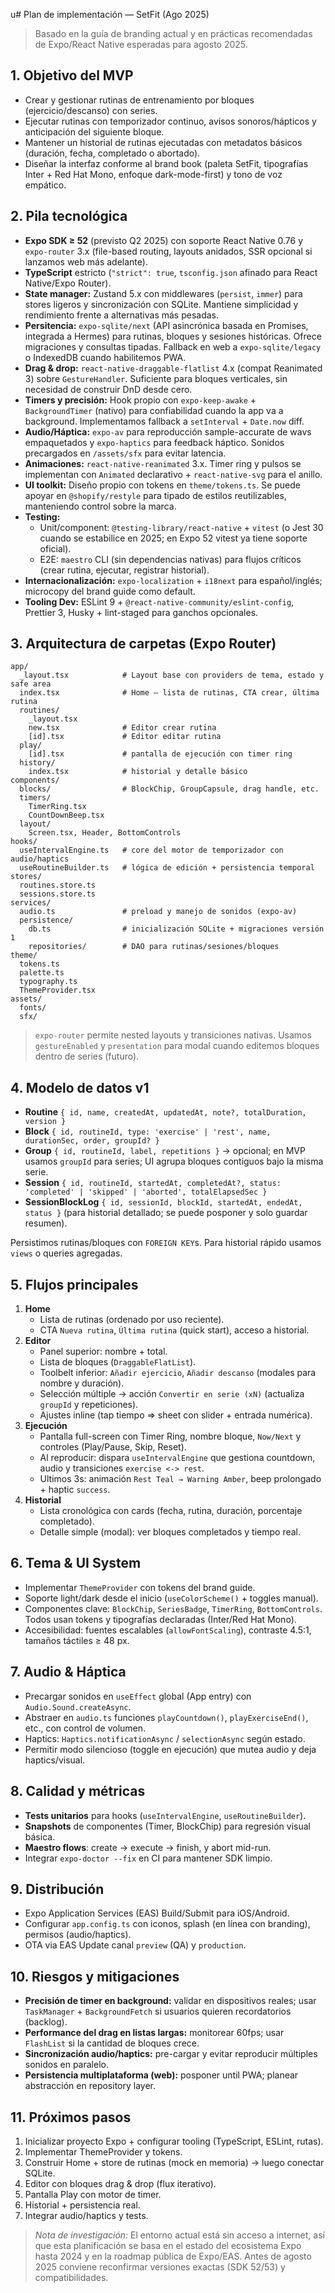 u# Plan de implementación — SetFit (Ago 2025)

> Basado en la guía de branding actual y en prácticas recomendadas de Expo/React Native esperadas para agosto 2025.

## 1. Objetivo del MVP

- Crear y gestionar rutinas de entrenamiento por bloques (ejercicio/descanso) con series.
- Ejecutar rutinas con temporizador continuo, avisos sonoros/hápticos y anticipación del siguiente bloque.
- Mantener un historial de rutinas ejecutadas con metadatos básicos (duración, fecha, completado o abortado).
- Diseñar la interfaz conforme al brand book (paleta SetFit, tipografías Inter + Red Hat Mono, enfoque dark-mode-first) y tono de voz empático.

## 2. Pila tecnológica

- **Expo SDK ≥ 52** (previsto Q2 2025) con soporte React Native 0.76 y `expo-router` 3.x (file-based routing, layouts anidados, SSR opcional si lanzamos web más adelante).
- **TypeScript** estricto (`"strict": true`, `tsconfig.json` afinado para React Native/Expo Router).
- **State manager:** Zustand 5.x con middlewares (`persist`, `immer`) para stores ligeros y sincronización con SQLite. Mantiene simplicidad y rendimiento frente a alternativas más pesadas.
- **Persitencia:** `expo-sqlite/next` (API asincrónica basada en Promises, integrada a Hermes) para rutinas, bloques y sesiones históricas. Ofrece migraciones y consultas tipadas. Fallback en web a `expo-sqlite/legacy` o IndexedDB cuando habilitemos PWA.
- **Drag & drop:** `react-native-draggable-flatlist` 4.x (compat Reanimated 3) sobre `GestureHandler`. Suficiente para bloques verticales, sin necesidad de construir DnD desde cero.
- **Timers y precisión:** Hook propio con `expo-keep-awake` + `BackgroundTimer` (nativo) para confiabilidad cuando la app va a background. Implementamos fallback a `setInterval` + `Date.now` diff.
- **Audio/Háptica:** `expo-av` para reproducción sample-accurate de wavs empaquetados y `expo-haptics` para feedback háptico. Sonidos precargados en `/assets/sfx` para evitar latencia.
- **Animaciones:** `react-native-reanimated` 3.x. Timer ring y pulsos se implementan con `Animated` declarativo + `react-native-svg` para el anillo.
- **UI toolkit:** Diseño propio con tokens en `theme/tokens.ts`. Se puede apoyar en `@shopify/restyle` para tipado de estilos reutilizables, manteniendo control sobre la marca.
- **Testing:**
  - Unit/component: `@testing-library/react-native` + `vitest` (o Jest 30 cuando se estabilice en 2025; en Expo 52 vitest ya tiene soporte oficial).
  - E2E: `maestro` CLI (sin dependencias nativas) para flujos críticos (crear rutina, ejecutar, registrar historial).
- **Internacionalización:** `expo-localization` + `i18next` para español/inglés; microcopy del brand guide como default.
- **Tooling Dev:** ESLint 9 + `@react-native-community/eslint-config`, Prettier 3, Husky + lint-staged para ganchos opcionales.

## 3. Arquitectura de carpetas (Expo Router)

```
app/
  _layout.tsx            # Layout base con providers de tema, estado y safe area
  index.tsx              # Home — lista de rutinas, CTA crear, última rutina
  routines/
    _layout.tsx
    new.tsx              # Editor crear rutina
    [id].tsx             # Editor editar rutina
  play/
    [id].tsx             # pantalla de ejecución con timer ring
  history/
    index.tsx            # historial y detalle básico
components/
  blocks/                # BlockChip, GroupCapsule, drag handle, etc.
  timers/
    TimerRing.tsx
    CountDownBeep.tsx
  layout/
    Screen.tsx, Header, BottomControls
hooks/
  useIntervalEngine.ts   # core del motor de temporizador con audio/haptics
  useRoutineBuilder.ts   # lógica de edición + persistencia temporal
stores/
  routines.store.ts
  sessions.store.ts
services/
  audio.ts               # preload y manejo de sonidos (expo-av)
  persistence/
    db.ts                # inicialización SQLite + migraciones versión 1
    repositories/        # DAO para rutinas/sesiones/bloques
theme/
  tokens.ts
  palette.ts
  typography.ts
  ThemeProvider.tsx
assets/
  fonts/
  sfx/
```

> `expo-router` permite nested layouts y transiciones nativas. Usamos `gestureEnabled` y `presentation` para modal cuando editemos bloques dentro de series (futuro).

## 4. Modelo de datos v1

- **Routine** `{ id, name, createdAt, updatedAt, note?, totalDuration, version }`
- **Block** `{ id, routineId, type: 'exercise' | 'rest', name, durationSec, order, groupId? }`
- **Group** `{ id, routineId, label, repetitions }` → opcional; en MVP usamos `groupId` para series; UI agrupa bloques contiguos bajo la misma serie.
- **Session** `{ id, routineId, startedAt, completedAt?, status: 'completed' | 'skipped' | 'aborted', totalElapsedSec }`
- **SessionBlockLog** `{ id, sessionId, blockId, startedAt, endedAt, status }` (para historial detallado; se puede posponer y solo guardar resumen).

Persistimos rutinas/bloques con `FOREIGN KEY`s. Para historial rápido usamos `views` o queries agregadas.

## 5. Flujos principales

1. **Home**
   - Lista de rutinas (ordenado por uso reciente).
   - CTA `Nueva rutina`, `Última rutina` (quick start), acceso a historial.
2. **Editor**
   - Panel superior: nombre + total.
   - Lista de bloques (`DraggableFlatList`).
   - Toolbelt inferior: `Añadir ejercicio`, `Añadir descanso` (modales para nombre y duración).
   - Selección múltiple -> acción `Convertir en serie (xN)` (actualiza `groupId` y repeticiones).
   - Ajustes inline (tap tiempo => sheet con slider + entrada numérica).
3. **Ejecución**
   - Pantalla full-screen con Timer Ring, nombre bloque, `Now/Next` y controles (Play/Pause, Skip, Reset).
   - Al reproducir: dispara `useIntervalEngine` que gestiona countdown, audio y transiciones `exercise <-> rest`.
   - Ultimos 3s: animación `Rest Teal → Warning Amber`, beep prolongado + haptic `success`.
4. **Historial**
   - Lista cronológica con cards (fecha, rutina, duración, porcentaje completado).
   - Detalle simple (modal): ver bloques completados y tiempo real.

## 6. Tema & UI System

- Implementar `ThemeProvider` con tokens del brand guide.
- Soporte light/dark desde el inicio (`useColorScheme()` + toggles manual).
- Componentes clave: `BlockChip`, `SeriesBadge`, `TimerRing`, `BottomControls`. Todos usan tokens y tipografías declaradas (Inter/Red Hat Mono).
- Accesibilidad: fuentes escalables (`allowFontScaling`), contraste 4.5:1, tamaños táctiles ≥ 48 px.

## 7. Audio & Háptica

- Precargar sonidos en `useEffect` global (App entry) con `Audio.Sound.createAsync`.
- Abstraer en `audio.ts` funciones `playCountdown()`, `playExerciseEnd()`, etc., con control de volumen.
- Haptics: `Haptics.notificationAsync` / `selectionAsync` según estado.
- Permitir modo silencioso (toggle en ejecución) que mutea audio y deja haptics/visual.

## 8. Calidad y métricas

- **Tests unitarios** para hooks (`useIntervalEngine`, `useRoutineBuilder`).
- **Snapshots** de componentes (Timer, BlockChip) para regresión visual básica.
- **Maestro flows**: create → execute → finish, y abort mid-run.
- Integrar `expo-doctor --fix` en CI para mantener SDK limpio.

## 9. Distribución

- Expo Application Services (EAS) Build/Submit para iOS/Android.
- Configurar `app.config.ts` con iconos, splash (en línea con branding), permisos (audio/haptics).
- OTA via EAS Update canal `preview` (QA) y `production`.

## 10. Riesgos y mitigaciones

- **Precisión de timer en background:** validar en dispositivos reales; usar `TaskManager` + `BackgroundFetch` si usuarios quieren recordatorios (backlog).
- **Performance del drag en listas largas:** monitorear 60fps; usar `FlashList` si la cantidad de bloques crece.
- **Sincronización audio/haptics:** pre-cargar y evitar reproducir múltiples sonidos en paralelo.
- **Persistencia multiplataforma (web):** posponer until PWA; planear abstracción en repository layer.

## 11. Próximos pasos

1. Inicializar proyecto Expo + configurar tooling (TypeScript, ESLint, rutas).
2. Implementar ThemeProvider y tokens.
3. Construir Home + store de rutinas (mock en memoria) → luego conectar SQLite.
4. Editor con bloques drag & drop (flux iterativo).
5. Pantalla Play con motor de timer.
6. Historial + persistencia real.
7. Integrar audio/haptics y tests.

> *Nota de investigación:* El entorno actual está sin acceso a internet, así que esta planificación se basa en el estado del ecosistema Expo hasta 2024 y en la roadmap pública de Expo/EAS. Antes de agosto 2025 conviene reconfirmar versiones exactas (SDK 52/53) y compatibilidades.
